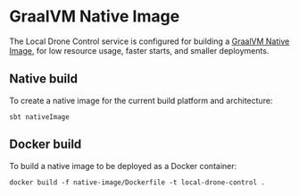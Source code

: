 # GraalVM Native Image

The Local Drone Control service is configured for building a [GraalVM Native Image], for low
resource usage, faster starts, and smaller deployments.

[GraalVM Native Image]: https://www.graalvm.org/latest/reference-manual/native-image/


## Native build

To create a native image for the current build platform and architecture:

```
sbt nativeImage
```


## Docker build

To build a native image to be deployed as a Docker container:

```
docker build -f native-image/Dockerfile -t local-drone-control .
```
